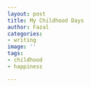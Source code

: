 ```yaml
---
layout: post
title: My Childhood Days
author: Fazal
categories:
- writing
image: ''
tags:
- childhood
- happiness

---
```

